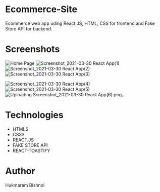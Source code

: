# Ecommerce-Site
Ecommerce web app uding React.JS, HTML, CSS for frontend and Fake Store API for backend.
# Screenshots
![Home Page](https://user-images.githubusercontent.com/31129638/113007717-13e69d00-9194-11eb-9900-589225692721.png)
![Screenshot_2021-03-30 React App(1)](https://user-images.githubusercontent.com/31129638/113008191-72ac1680-9194-11eb-8c58-efedd9a9f13d.png)
![Screenshot_2021-03-30 React App(2)](https://user-images.githubusercontent.com/31129638/113008199-7475da00-9194-11eb-931e-ff6558f0dec1.png)
![Screenshot_2021-03-30 React App(3)](https://user-images.githubusercontent.com/31129638/113008212-7770ca80-9194-11eb-9d09-c0f8469badf1.png)

![Screenshot_2021-03-30 React App(4)](https://user-images.githubusercontent.com/31129638/113008947-231a1a80-9195-11eb-9ad1-5344151a7da9.png)
![Screenshot_2021-03-30 React App(5)](https://user-images.githubusercontent.com/31129638/113008962-26150b00-9195-11eb-8a93-41381f268d54.png)
![Uploading Screenshot_2021-03-30 React App(6).png…]()
# Technologies
* HTML5
* CSS3
* REACT.JS
* FAKE STORE API
* REACT-TOASTIFY

# Author
Hukmaram Bishnoi
